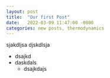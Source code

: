 ```yaml
---
layout: post
title:  "Our first Post"
date:   2022-03-09 11:47:00 -0800
categories: new posts, thermodynamics
---
```


sjakdljsa djskdlsja

- dsajkd
- daskdals
  - dsajkdajs



